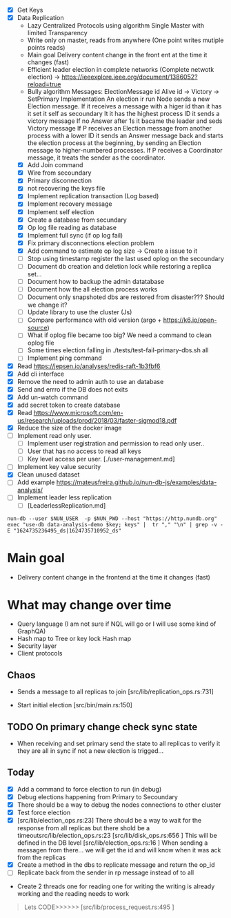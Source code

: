 - [x] Get Keys
- [x] Data Replication
     - Lazy Centralized Protocols using algorithm Single Master with limited Transparency 
     - Write only on master, reads from anywhere (One point writes mutiple points reads)
     * Main goal Delivery content change in the front ent at the time it changes (fast)
     - Efficient leader election in complete networks (Complete netwotk election) -> https://ieeexplore.ieee.org/document/1386052?reload=true
     * Bully algorithm
        Messages:
            ElectionMessage id
            Alive id ->
            Victory ->  SetPrimary
        Implementation
            An election ir run
                Node sends a new Election message.
                If it receives a message with a higer id than it has it set it self as secoundary
                It it has the highest process ID it sends a victory message
                If no Answer after 1s it bacame the leader and seds Victory message
                If P receives an Election message from another process with a lower ID it sends an Answer message back and starts the election process at the beginning, by sending an Election message to higher-numbered processes.
                If P receives a Coordinator message, it treats the sender as the coordinator.
     - [x] Add Join command
     - [x] Wire from secoundary
     - [x] Primary disconnection
     - [x] not recovering the keys file
     - [x] Implement replication transaction (Log based)
     - [x] Implement recovery message 
     - [x] Implement self election 
     - [x] Create a database from secundary
     - [x] Op log file reading as database
     - [x] Implement full sync (if op log fail)
     - [x] Fix primary disconnections election problem
     - [x] Add command to estimate op log size -> Create a issue to it
     - [ ] Stop using timestamp register the last used oplog on the secoundary
     - [ ] Document db creation and deletion lock while restoring a replica set...
     - [ ] Document how to backup the admin datatabase
     - [ ] Document how the all election process works
     - [ ] Document only snapshoted dbs are restored from disaster??? Should we change it?
     - [ ] Update library to use the cluster (Js)
     - [ ] Compare performance with old version (argo + https://k6.io/open-source)
     - [ ] What if oplog file became too big? We need a command to clean oplog file
     - [ ] Some times election falling in ./tests/test-fail-primary-dbs.sh all
     - [ ] Implement ping command
- [x] Read https://jepsen.io/analyses/redis-raft-1b3fbf6
- [x] Add cli interface
- [x] Remove the need to admin auth to use an database  
- [x] Send and errro if the DB does not exits
- [x] Add un-watch command 
- [x] add secret token to create database 
- [x] Read https://www.microsoft.com/en-us/research/uploads/prod/2018/03/faster-sigmod18.pdf
- [x] Reduce the size of the docker image
- [ ] Implement read only user.
    - [ ] Implement user registration and permission to read only user..
    - [ ] User that  has no access to read all keys
    - [ ] Key level access per user.
[./user-management.md]
- [ ] Implement key value security
- [x] Clean unused dataset
- [ ] Add example https://mateusfreira.github.io/nun-db-js/examples/data-analysis/
- [ ] Implement leader less replication
    - [ ] [LeaderlessReplication.md]
```
nun-db --user $NUN_USER  -p $NUN_PWD --host "https://http.nundb.org" exec "use-db data-analysis-demo $key; keys" |  tr "," "\n" | grep -v -E "1624735236495_ds|1624735710952_ds"
```


# Main goal 

* Delivery content change in the frontend at the time it changes (fast)

# What may change over time

* Query language (I am not sure if NQL will go or I will use some kind of GraphQA)
* Hash map to Tree or key lock Hash map
* Security layer
* Client protocols

## Chaos
* Sends a message to all replicas to join
[src/lib/replication_ops.rs:731]

* Start initial election
[src/bin/main.rs:150]


## TODO On primary change check sync state
* When receiving and set primary send the state to all replicas to verify it they are all in sync if not a new election is trigged...




## Today
- [x]  Add a command to force election to run (in debug)
- [x]  Debug elections happening from Primary to Secoundary
- [x] There should be a way to debug the nodes connections to other cluster
- [x] Test force election
- [x] [src/lib/election_ops.rs:23] There should be a way to wait for the response from all replicas but there shold be a timeoutsrc/lib/election_ops.rs:23
    [src/lib/disk_ops.rs:656 ] This will be defined in the DB level
    [src/lib/election_ops.rs:16 ] When sending a messagen from there... we will get the id and will know when it was ack from the replicas
- [x]  Create a method in the dbs to replicate message and return the op_id
- [ ] Replicate back from the sender in rp message instead of to all
* Create 2 threads one for reading one for writing the writing is already working and the reading needs to work
> Lets CODE>>>>>>
[src/lib/process_request.rs:495 ]

